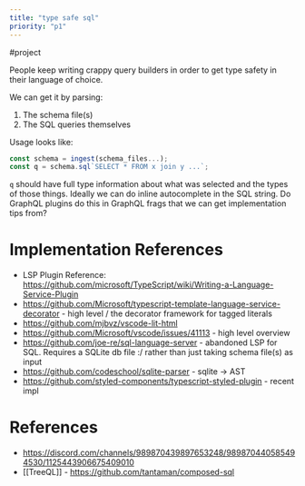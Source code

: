 ```yaml
---
title: "type safe sql"
priority: "p1"
---
```


#project

People keep writing crappy query builders in order to get type safety in their language of choice.

We can get it by parsing:
1. The schema file(s)
2. The SQL queries themselves

Usage looks like:

```ts
const schema = ingest(schema_files...);
const q = schema.sql`SELECT * FROM x join y ...`;
```

`q` should have full type information about what was selected and the types of those things.
Ideally we can do inline autocomplete in the SQL string. Do GraphQL plugins do this in GraphQL frags that we can get implementation tips from?

# Implementation References
- LSP Plugin Reference: https://github.com/microsoft/TypeScript/wiki/Writing-a-Language-Service-Plugin
- https://github.com/Microsoft/typescript-template-language-service-decorator - high level / the decorator framework for tagged literals
- https://github.com/mjbvz/vscode-lit-html
- https://github.com/Microsoft/vscode/issues/41113 - high level overview
- https://github.com/joe-re/sql-language-server - abandoned LSP for SQL. Requires a SQLite db file :/ rather than just taking schema file(s) as input
- https://github.com/codeschool/sqlite-parser - sqlite -> AST
- https://github.com/styled-components/typescript-styled-plugin - recent impl

# References
- https://discord.com/channels/989870439897653248/989870440585494530/1125443906675409010
- [[TreeQL]] - https://github.com/tantaman/composed-sql